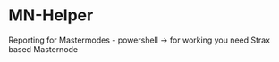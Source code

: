 # MN-Helper
Reporting for Mastermodes - powershell -> for working you need Strax based Masternode


